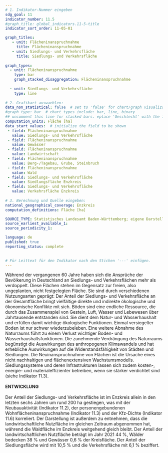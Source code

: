 ```yaml
---
# 1. Indikator-Nummer eingeben 
sdg_goal: 11
indicator_number: 11.5
#graph_title: global_indicators.11-5-title
indicator_sort_order: 11-05-01

graph_titles:
   - unit: Flächeninanspruchnahme
     title: Flächeninanspruchnahme
   - unit: Siedlungs- und Verkehrsfläche
     title: Siedlungs- und Verkehrsfläche
  
graph_types:
  - unit: Flächeninanspruchnahme
    type: bar
    graph_stacked_disaggregation: Flächeninanspruchnahme 
    
  - unit: Siedlungs- und Verkehrsfläche
    type: line
 
# 2. Grafikart auswaehlen: 
data_non_statistical: false  # set to 'false' for chart/graph visualization 
#graph_type: bar  # chart types include: bar, line, binary 
## uncomment this line for stacked bars. eplace 'Geschlecht' with the field of aggregation. 
computation_units: Fläche [ha] 
data_start_values:  # initialize the field to be shown  
 - field: Flächeninanspruchnahme
   value: Siedlungs- und Verkehrsfläche
 - field: Flächeninanspruchnahme
   value: Gewässer
 - field: Flächeninanspruchnahme
   value: Landwirtschaft
 - field: Flächeninanspruchnahme
   value: Berg-/Tagebau, Grube, Steinbruch
 - field: Flächeninanspruchnahme
   value: Wald
 - field: Siedlungs- und Verkehrsfläche
   value: Siedlungsfläche Enzkreis
 - field: Siedlungs- und Verkehrsfläche
   value: Verkehrsfläche Enzkreis
   
# 3. Berechnung und Quelle eingeben: 
national_geographical_coverage: Enzkreis
computation_definitions: Fläche [ha] 

SOURCE_TYPE: Statistisches Landesamt Baden-Württemberg; eigene Darstellung  # data source  
source_earliest_available_1: 
source_periodicity_1: 

language: de   
published: true 
reporting_status: complete
 
 
# Für Leittext für den Indikator nach den Stichen '---' einfügen. 
---
```

Während der vergangenen 60 Jahre haben sich die Ansprüche der Bevölkerung in Deutschland an Siedlungs- und Verkehrsflächen mehr als verdoppelt. Diese Flächen stehen im Gegensatz zur freien, also ungeplanten, nicht festgelegten Fläche. Sie sind durch verschiedenen Nutzungsarten geprägt: Der Anteil der Siedlungs- und Verkehrsfläche an der Gesamtfläche bringt vielfältige direkte und indirekte ökologische und ökonomische Konflikte mit sich. Böden sind eine endliche Ressource, die durch das Zusammenspiel von Gestein, Luft, Wasser und Lebewesen über Jahrtausende entstanden sind. Sie dient dem Natur- und Wasserhaushalt und erfüllen damit wichtige ökologische Funktionen. Einmal versiegelter Boden ist nur schwer wiederzubeleben. Eine weitere Abnahme des Naturraums führt zu einem Verlust wichtiger Boden- und Wasserhaushaltsfunktionen. Die zunehmende Verdrängung des Naturraums begünstigt die Auswirkungen des anthropogenen Klimawandels und hat erhebliche Auswirkungen auf die Widerstandsfähigkeit von Städten und Siedlungen. Die Neuinanspruchnahme von Flächen ist die Ursache eines nicht nachhaltigen und flächenextensiven Wachstumsmodells. Siedlungssysteme und deren Infrastrukturen lassen sich zudem kosten-, energie- und materialeffizienter betreiben, wenn sie stärker verdichtet sind (siehe Indikator 11.3). <br>
<br>
**ENTWICKLUNG** <br>
<br>
Der Anteil der Siedlungs- und Verkehrsfläche ist im Enzkreis allein in den letzten sechs Jahren um rund 200 ha gestiegen, was mit der Neubauaktivität (Indikator 11.2), der personengebundenen Wohnflächeninanspruchnahme (Indikator 11.3) und der Kfz-Dichte (Indikator 11.6) korreliert. Der Darstellung ist außerdem zu entnehmen, dass die landwirtschaftliche Nutzfläche im gleichen Zeitraum abgenommen hat, während die Waldfläche im Enzkreis weitgehend gleich bleibt. Der Anteil der landwirtschaftlichen Nutzfläche beträgt im Jahr 2021 44 %, Wälder bedecken 38 % und Gewässer 0,6 % der Kreisfläche. Der Anteil der Siedlungsfläche wird mit 10,5 % und die Verkehrsfläche mit 6,1 % beziffert.
